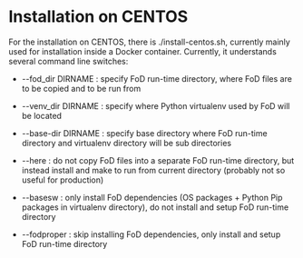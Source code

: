 # Installation on CENTOS

For the installation on CENTOS, 
there is ./install-centos.sh, currently mainly used for installation inside a Docker container.
Currently, it understands several command line switches:

- --fod_dir DIRNAME : specify FoD run-time directory, where FoD files are to be copied and to be run from 
- --venv_dir DIRNAME : specify where Python virtualenv used by FoD will be located
- --base-dir DIRNAME : specify base directory where FoD run-time directory and virtualenv directory will be sub directories
- --here : do not copy FoD files into a separate FoD run-time directory, but instead install and make to run from current directory (probably not so useful for production)

- --basesw : only install FoD dependencies (OS packages + Python Pip packages in virtualenv directory), do not install and setup FoD run-time directory 
- --fodproper : skip installing FoD dependencies, only install and setup FoD run-time directory 





